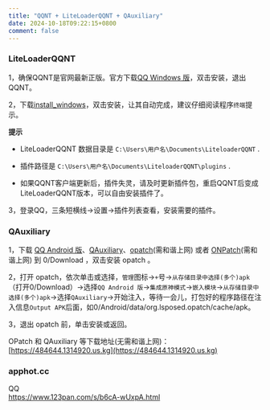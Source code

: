 ```yaml
---
title: "QQNT + LiteLoaderQQNT + QAuxiliary"
date: 2024-10-18T09:22:15+0800
comment: false
---
```


### LiteLoaderQQNT

1，确保QQNT是官网最新正版。官方下载[QQ Windows 版](https://im.qq.com/index)，双击安装，退出QQNT。

2，下载[install_windows](https://github.com/Mzdyl/LiteLoaderQQNT_Install/releases)，双击安装，让其自动完成，建议仔细阅读程序`终端`提示。

**提示**

* LiteLoaderQQNT 数据目录是 `C:\Users\用户名\Documents\LiteloaderQQNT` .

* 插件路径是 `C:\Users\用户名\Documents\LiteloaderQQNT\plugins` .

* 如果QQNT客户端更新后，插件失灵，请及时更新插件包，重启QQNT后变成LiteLoaderQQNT版本，可以自由安装插件了。

3，登录QQ，三条短横线->设置->插件列表查看，安装需要的插件。

### QAuxiliary

1，下载 [QQ Android 版](https://im.qq.com/index)、[QAuxiliary](https://github.com/cinit/QAuxiliary)、[opatch](https://t.me/QToolCI/268)(需和谐上网) 或者 [ONPatch](https://t.me/NPatch/159)(需和谐上网) 到 0/Download ，双击安装 opatch 。

2，打开 opatch，依次单击或选择，`管理`图标→`+`号→`从存储目录中选择(多个)apk`（打开0/Download）→选择`QQ Android 版`→`集成原神模式`→`嵌入模块`→`从存储目录中选择(多个)apk`→选择`QAuxiliary`→开始注入，等待一会儿，打包好的程序路径在注入信息`Output APK`后面，如0/Android/data/org.lsposed.opatch/cache/apk。

3，退出 opatch 前，单击安装或返回。

OPatch 和 QAuxiliary 等下载地址(无需和谐上网)：[https://484644.1314920.us.kg](https://484644.1314920.us.kg)

### apphot.cc

QQ  
https://www.123pan.com/s/b6cA-wUxpA.html







